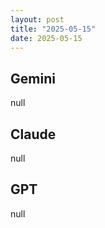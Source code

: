 ```yaml
---
layout: post
title: "2025-05-15"
date: 2025-05-15
---
```


## Gemini

null

## Claude

null

## GPT

null
